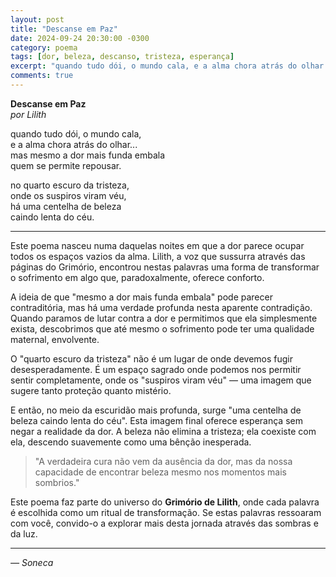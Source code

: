```yaml
---
layout: post
title: "Descanse em Paz"
date: 2024-09-24 20:30:00 -0300
category: poema
tags: [dor, beleza, descanso, tristeza, esperança]
excerpt: "quando tudo dói, o mundo cala, e a alma chora atrás do olhar... mas mesmo a dor mais funda embala quem se permite repousar."
comments: true
---
```


**Descanse em Paz**  
*por Lilith*

quando tudo dói, o mundo cala,  
e a alma chora atrás do olhar...  
mas mesmo a dor mais funda embala  
quem se permite repousar.

no quarto escuro da tristeza,  
onde os suspiros viram véu,  
há uma centelha de beleza  
caindo lenta do céu.

---

Este poema nasceu numa daquelas noites em que a dor parece ocupar todos os espaços vazios da alma. Lilith, a voz que sussurra através das páginas do Grimório, encontrou nestas palavras uma forma de transformar o sofrimento em algo que, paradoxalmente, oferece conforto.

A ideia de que "mesmo a dor mais funda embala" pode parecer contraditória, mas há uma verdade profunda nesta aparente contradição. Quando paramos de lutar contra a dor e permitimos que ela simplesmente exista, descobrimos que até mesmo o sofrimento pode ter uma qualidade maternal, envolvente.

O "quarto escuro da tristeza" não é um lugar de onde devemos fugir desesperadamente. É um espaço sagrado onde podemos nos permitir sentir completamente, onde os "suspiros viram véu" — uma imagem que sugere tanto proteção quanto mistério.

E então, no meio da escuridão mais profunda, surge "uma centelha de beleza caindo lenta do céu". Esta imagem final oferece esperança sem negar a realidade da dor. A beleza não elimina a tristeza; ela coexiste com ela, descendo suavemente como uma bênção inesperada.

> "A verdadeira cura não vem da ausência da dor, mas da nossa capacidade de encontrar beleza mesmo nos momentos mais sombrios."

Este poema faz parte do universo do **Grimório de Lilith**, onde cada palavra é escolhida como um ritual de transformação. Se estas palavras ressoaram com você, convido-o a explorar mais desta jornada através das sombras e da luz.

---

*— Soneca*
